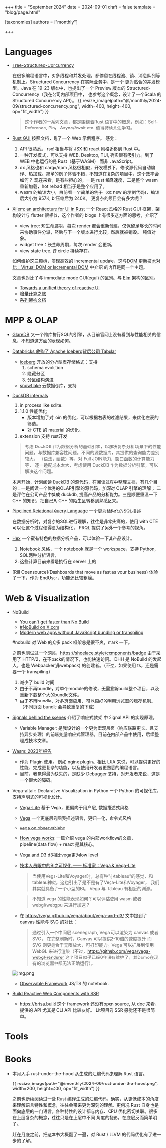 +++
title = "September 2024"
date = 2024-09-01
draft = false
template = "blog/page.html"

[taxonomies]
authors = ["monthly"]

+++

# Languages
- [Tree-Structured-Concurrency](https://blog.yoshuawuyts.com/tree-structured-concurrency/)
  
   在很多编程语言中，对多线程和并发处理，都停留在线程池、锁、消息队列等机制上。Structured Concurrency 在实际业务中，是一个
   更为贴合的并发模型。Java 在 19-23 版本中，也提出了一个 Preview 版本的 Structured-Concurrency（我在公司内部项目中，
   也参考这个概念，设计了一个Scala 的 Structured Concurrency API）。
   {{ resize_image(path="@/monthly/2024-09/structured-concurrency.png", width=400, height=400, op="fit_width") }}

   > 这个作者的一系列文章，都是围绕着Rust 语言中的概念，例如：Self-Reference, Pin， Async/Await etc. 值得持续关注学习。
- [Rust GUI](https://dioxuslabs.com)
  按照文档，跑了一个 Web 示例程序。 感觉：
  1. API 很熟悉。 rsx! 相当与将 JSX 和 react 风格迁移到 Rust 中。
  2. 一种开发模式，可以支持 WEB, Desktop, TUI, 确实很有吸引力。到了 WEB 中也运行的是 Rust（基于WASM） 而非 JavaScript。
  3. dx 风格也和 cargo/npm 风格很相似，开发模式下，修改源代码自动编译、热加载。简单的例子体验不错，不知道在复杂的项目中，这个效率会如何？
     现在来看，是有些担心的，一是 rust 编译速度，二是整个 wasm 重新加载，hot reload 相当于是整个应用了。
  4. wasm 的编译大小，目前看一个简单的例子（dx new 的示例代码)，编译后大小为 957K, br压缩后为 240K。 更复杂的项目会有多大呢？
- [Xilem: an architecture for UI in Rust](https://raphlinus.github.io/rust/gui/2022/05/07/ui-architecture.html) 
  一个 React 风格的 Rust GUI 框架，架构设计与 flutter 很相似，这个作者的 blogs 上有很多这方面的思考，介绍了
  - view tree: 短生命周期，每次 render 都会重新创建，仅保留足够长的时间来协助事件分派，然后与下一个版本进行比较，然后就被销毁。
    纯值对象。
  - widget tree：长生命周期，每次 render 会更新。
  - view state tree. 跨 circle 持续存在。
  
  如何维护这三颗树，实现高效的 incremental update，这与[DOM 更新技术对比：Virtual DOM or Incremental DOM](/blog/virtual-dom) 中介绍
  的内容是同一个主题。
  
  文章也对比了与 immediate mode GUI(egui) 的区别。与 [Elm](https://guide.elm-lang.org/architecture/) 架构的区别。
  - [Towards a unified theory of reactive UI](https://raphlinus.github.io/ui/druid/2019/11/22/reactive-ui.html)
  - [增量计算之旅](https://docs.google.com/presentation/d/1opLymkreSTFfxygjzSLYI_uH7j1YFfE6DLl8RfCiw7E/edit?pli=1#slide=id.p)
  - [系列架构文档](https://github.com/linebender/xilem/blob/main/ARCHITECTURE.md)


# MPP & OLAP
- [GlareDB](https://glaredb.com) 又一个跨库执行SQL的引擎，从目前官网上没有看到与性能相关的信息，不知道这方面的表现如何。
- [Databricks 收购了 Apache Iceberg背后公司 Tabular](https://www.sohu.com/a/783829162_121124375)
  - [iceberg](https://iceberg.apache.org) 开放的分析型表存储格式：支持
    1. schema evolution
    2. 隐藏分区
    3. 分区结构演进
  - [snowflake](https://www.snowflake.com) 云数据仓库，支持
- [DuckDB internals](https://www.youtube.com/watch?v=bZOvAKGkzpQ)
  1. in process like sqlite.
  2. 1.1.0 性能优化
     - 版本增加了对 join 的优化，可以根据右表的过滤结果，来优化左表的筛选。
     - 对 CTE 的 material 的优化。
  3. extension 支持 rust开发
  
  > 考虑 DuckDB 作为数据分析的基础引擎，以解决复杂分析场景下的性能问题，与数据库兼容性问题。不同的源数据库，其提供的查询能力差别较大，
  > （语法，函数）等，对 Full JOIN能力、窗口函数的计算能力等， 逐一适配成本太大，考虑使用 DuckDB 作为数据分析引擎，可以解决这个问题。
  
  本月开始，计划阅读 DuckDB 的源代码，在阅读过程中整理文档，有几个目的：一是阅读一个优秀的OLAP引擎的源代码，加深对 OLAP 引擎的理解；
  二是评估在公司产品中集成 duckdb, 提高产品的分析能力。三是顺便重温一下 C++ 的知识，把自己从 C++ 的陌生区转移到熟悉区来。

- [Pipelined Relational Query Language](https://github.com/prql/prql) 一个更为结构化的SQL描述
  
  在数据分析时，对复杂的SQL进行理解，往往是非常头痛的，使用 with CTE 可以让这个过程便得更为结构化， PRQL 提供了另外一个参考的视角。
- [Hex](https://hex.tech) 一个蛮有特色的数据分析产品，可以体验一下其产品设计。
  1. Notebook 风格，一个 notebook 就是一个 workspace，支持 Python, SQL两种分析语言。
  2. 这些计算目前来看是执行在 server 上的
- [Rill Opensource](Dashboards that move as fast as your business)
  体验了一下，作为 EndUser，功能还比较粗燥。

# Web & Visualization
- NoBuild
  - [You can't get faster than No Build](https://world.hey.com/dhh/you-can-t-get-faster-than-no-build-7a44131c) 
  - [#NoBuild on X.com](https://x.com/dhh/status/1769903387527790975) 
  - [Modern web apps without JavaScript bundling or transpiling](https://world.hey.com/dhh/modern-web-apps-without-javascript-bundling-or-transpiling-a20f2755) 

  #nobuild 对 Web 的众多 pack 框架总是很不爽，mark 一下。

  之前也测试过一个网站，https://shoelace.style/components/badge 由于采用了 HTTP/2，在不pack的情况下，也能快速访问。
  DHH 是 NoBuild 的发起人，也是 Webpacker(非webpack) 的创建者。（不过，如果使用 ts，还是需要一个 transpiling）
  1. 减少了 build 时间
  2. 由于不再bundle，对单个module的修改，无需重新build整个项目，以及重新下载整个大的bundle文件。
  3. 由于不再bundle，对多页面应用，可以更好的利用浏览器的缓存机制。（不同页面 bundle 会导致重复的下载）

- [Signals behind the scenes](https://levelup.gitconnected.com/signals-behind-the-scenes-19cbcb6b802b) 介绍了响应式款架 中
  Signal API 的实现原理。
  - Variable Manager: 是我设计的一个更为宏观层面（响应联路更长、且支持异步处理）的前端变量响应式管理器，目前在内部产品中使用，后续整理成技术文章。
- [Wasm: 2023年报告](https://medium.com/ekino-france/webassembly-the-future-of-backend-development-b40bdc7c5cb4)
  - 作为 Plugin 使用。 例如 nginx plugin。相比 LUA 来说，可以提供更好的性能、完成更复杂的功能，以及使用开发者更熟悉的编程语言。
  - 目前，我觉得最为缺失的，是缺少 Debugger 支持，对开发者来说，这是一个很大的障碍。
  
- Vega-altair: Declarative Visualization in Python 一个 Python 的可视化库，支持声明式的可视化设计。
   - [Vega-Lite](https://vega.github.io/vega-lite/) 基于 Vega，更偏向于用户层, 数据描述式风格
   - [Vega](https://vega.github.io/vega/) 一个更底层的图表描述语言，更归一化，命令式风格
   - [vega on observablehq](https://observablehq.com/@vega)
   - [How vega works](https://observablehq.com/@vega/how-vega-works): 一篇介绍 vega 的内部workflow的文章，pipeline(data flow) + react 是其核心。
   - [Vega and D3](https://vega.github.io/vega/about/vega-and-d3/) d3相比vega更为low level
   - [技术人员眼中的BI之可视化 —— 标准家：Vega & Vega-Lite](https://zhuanlan.zhihu.com/p/234762889)
     > 当使用Vega-Lite和Voyager时，总有种”小tableau“的感觉，和tableau神似。这也引出了是不是有了Vega-Lite和Voyager，
     > 我们其实就具备了一个小型的BI。
     > Vega 与 Tableau 有相近的渊源。 

     > 不知道 vega 的性能表现如何？可以评估使用 wasm 或者 webgl/webgpu 来进行加速？
     
   - 在 https://vega.github.io/vega/about/vega-and-d3/ 文中提到了 canvas 性能与 SVG 的对比：
     > 通过引入一个中间层 scenegraph, Vega 可以渲染为 canvas 或者 SVG， 在完整刷新时，Canvas 可以提供2-10倍的速度提升
     > 而 SVG 则更适合于无限放大，可打印能力。Vega 可以扩展到使用 WebGL 来进行渲染（不过，https://github.com/vega/vega-webgl-renderer
     > 这个项目似乎已经8年没有维护了，其Demo在现有的浏览器中都无法正确运行）。
   
   ![img.png](vega-arch.png)
   - [Observable Framework](https://github.com/observablehq/framework) JS/TS 的 notebook.
- [Build Reactive Web Components with SSR](https://dev.to/aralroca/build-reactive-web-components-with-ssr-3pb9?utm_source=dormosheio&utm_campaign=dormosheio)
  - https://brisa.build 这个 framework 还没有open source, 从 doc 来看，提供的 API 尤其是 CLI API 比较友好。 Lit项目的 SSR 感觉还不是很简单。
  
# Tools

# Books
- 本月入手 rust-under-the-hood 从生成的汇编代码来理解 Rust 语言。

  {{ resize_image(path="@/monthly/2024-09/rust-under-the-hood.png", width=200, height=400, op="fit_width") }}
  
  之前也断续阅读过一些 Rust 编译生成的汇编代码，确实，从更低成本的角度来理解语言特性和概念，往往会带来更为深刻的理解。更何况
  Rust 自身也是面向底层的一门语言，各种特性的设计都与内存、CPU 优化密切关联。很多在上层复杂的概念，往往只是在上层中不同
  角度的投影，在底层反而简单明了。

  赶在月底之前，把这本书大概翻了一遍，对 Rust / LLVM 的代码优化有了进一步的了解。